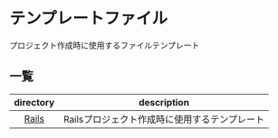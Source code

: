 # テンプレートファイル

プロジェクト作成時に使用するファイルテンプレート

## 一覧

|   directory    |                  description                  |
|:--------------:|:---------------------------------------------:|
| [Rails][Rails] | Railsプロジェクト作成時に使用するテンプレート |

[Rails]:https://github.com/tom0418/Setup/tree/main/template/Rails

